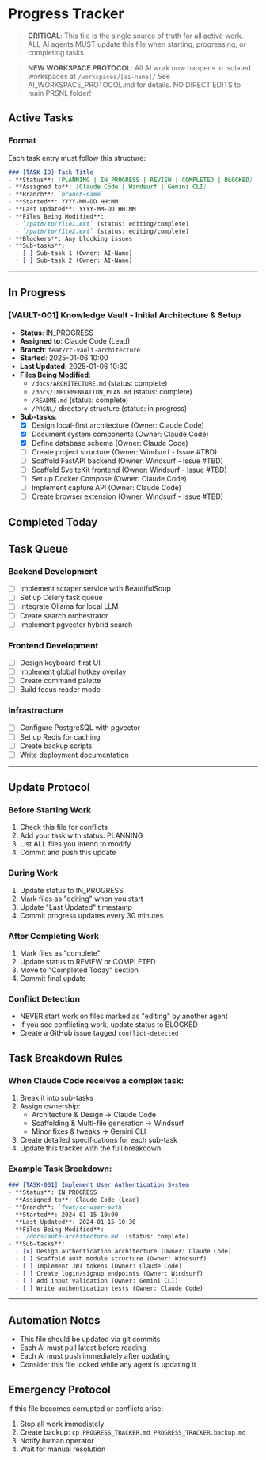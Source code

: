 # Progress Tracker

> **CRITICAL**: This file is the single source of truth for all active work. ALL AI agents MUST update this file when starting, progressing, or completing tasks.

> **NEW WORKSPACE PROTOCOL**: All AI work now happens in isolated workspaces at `/workspaces/[ai-name]/`
> See AI_WORKSPACE_PROTOCOL.md for details. NO DIRECT EDITS to main PRSNL folder!

## Active Tasks

### Format
Each task entry must follow this structure:
```markdown
### [TASK-ID] Task Title
- **Status**: [PLANNING | IN_PROGRESS | REVIEW | COMPLETED | BLOCKED]
- **Assigned to**: [Claude Code | Windsurf | Gemini CLI]
- **Branch**: `branch-name`
- **Started**: YYYY-MM-DD HH:MM
- **Last Updated**: YYYY-MM-DD HH:MM
- **Files Being Modified**:
  - `/path/to/file1.ext` (status: editing/complete)
  - `/path/to/file2.ext` (status: editing/complete)
- **Blockers**: Any blocking issues
- **Sub-tasks**:
  - [ ] Sub-task 1 (Owner: AI-Name)
  - [ ] Sub-task 2 (Owner: AI-Name)
```

---

## In Progress

### [VAULT-001] Knowledge Vault - Initial Architecture & Setup
- **Status**: IN_PROGRESS
- **Assigned to**: Claude Code (Lead)
- **Branch**: `feat/cc-vault-architecture`
- **Started**: 2025-01-06 10:00
- **Last Updated**: 2025-01-06 10:30
- **Files Being Modified**:
  - `/docs/ARCHITECTURE.md` (status: complete)
  - `/docs/IMPLEMENTATION_PLAN.md` (status: complete)
  - `/README.md` (status: complete)
  - `/PRSNL/` directory structure (status: in progress)
- **Sub-tasks**:
  - [x] Design local-first architecture (Owner: Claude Code)
  - [x] Document system components (Owner: Claude Code)
  - [x] Define database schema (Owner: Claude Code)
  - [ ] Create project structure (Owner: Windsurf - Issue #TBD)
  - [ ] Scaffold FastAPI backend (Owner: Windsurf - Issue #TBD)
  - [ ] Scaffold SvelteKit frontend (Owner: Windsurf - Issue #TBD)
  - [ ] Set up Docker Compose (Owner: Claude Code)
  - [ ] Implement capture API (Owner: Claude Code)
  - [ ] Create browser extension (Owner: Windsurf - Issue #TBD)

## Completed Today

<!-- Move completed tasks here at end of day -->

## Task Queue

### Backend Development
- [ ] Implement scraper service with BeautifulSoup
- [ ] Set up Celery task queue
- [ ] Integrate Ollama for local LLM
- [ ] Create search orchestrator
- [ ] Implement pgvector hybrid search

### Frontend Development  
- [ ] Design keyboard-first UI
- [ ] Implement global hotkey overlay
- [ ] Create command palette
- [ ] Build focus reader mode

### Infrastructure
- [ ] Configure PostgreSQL with pgvector
- [ ] Set up Redis for caching
- [ ] Create backup scripts
- [ ] Write deployment documentation

---

## Update Protocol

### Before Starting Work
1. Check this file for conflicts
2. Add your task with status: PLANNING
3. List ALL files you intend to modify
4. Commit and push this update

### During Work
1. Update status to IN_PROGRESS
2. Mark files as "editing" when you start
3. Update "Last Updated" timestamp
4. Commit progress updates every 30 minutes

### After Completing Work
1. Mark files as "complete"
2. Update status to REVIEW or COMPLETED
3. Move to "Completed Today" section
4. Commit final update

### Conflict Detection
- NEVER start work on files marked as "editing" by another agent
- If you see conflicting work, update status to BLOCKED
- Create a GitHub issue tagged `conflict-detected`

## Task Breakdown Rules

### When Claude Code receives a complex task:
1. Break it into sub-tasks
2. Assign ownership:
   - Architecture & Design → Claude Code
   - Scaffolding & Multi-file generation → Windsurf
   - Minor fixes & tweaks → Gemini CLI
3. Create detailed specifications for each sub-task
4. Update this tracker with the full breakdown

### Example Task Breakdown:
```markdown
### [TASK-001] Implement User Authentication System
- **Status**: IN_PROGRESS
- **Assigned to**: Claude Code (Lead)
- **Branch**: `feat/cc-user-auth`
- **Started**: 2024-01-15 10:00
- **Last Updated**: 2024-01-15 10:30
- **Files Being Modified**:
  - `/docs/auth-architecture.md` (status: complete)
- **Sub-tasks**:
  - [x] Design authentication architecture (Owner: Claude Code)
  - [ ] Scaffold auth module structure (Owner: Windsurf)
  - [ ] Implement JWT tokens (Owner: Claude Code)
  - [ ] Create login/signup endpoints (Owner: Windsurf)
  - [ ] Add input validation (Owner: Gemini CLI)
  - [ ] Write authentication tests (Owner: Claude Code)
```

---

## Automation Notes

- This file should be updated via git commits
- Each AI must pull latest before reading
- Each AI must push immediately after updating
- Consider this file locked while any agent is updating it

## Emergency Protocol

If this file becomes corrupted or conflicts arise:
1. Stop all work immediately
2. Create backup: `cp PROGRESS_TRACKER.md PROGRESS_TRACKER.backup.md`
3. Notify human operator
4. Wait for manual resolution